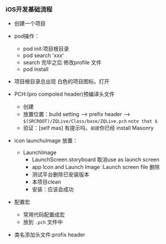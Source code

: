 ### iOS开发基础流程

- 创建一个项目
- pod操作：
	- pod init:项目根目录
	- pod search 'xxx'
	- search 完毕之后 修改profile 文件
	- pod install

- 项目根目录总出现 白色的项目图标。打开
- PCH:(pro compoled header)预编译头文件
	- 创建
	- 放置位置：build setting --> prefix header --> `$(SRCROOT)/ZQLive/Class/base/ZQLive.pch` `note that $`
	- 验证：[self mas] 有提示吗，`前提`你已经 install Masonry
- icon launchuImage 放置：
	- LaunchImage
		- LaunchScreen.storyboard 取消use as launch screen
		- app Icon and Launch Image :Launch screen file 删除
		- 测试平台删除已安装版本
		- 本项目clean
		- 安装：应该会成功
- 配置宏
	- 常用代码配置成宏
	- 放到 `.pch` 文件中
- 类名添加头文件:profix header